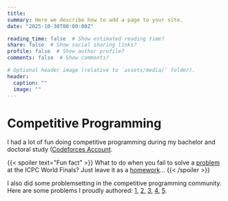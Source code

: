 ```yaml
---
title: 
summary: Here we describe how to add a page to your site.
date: "2025-10-30T00:00:00Z"

reading_time: false  # Show estimated reading time?
share: false  # Show social sharing links?
profile: false  # Show author profile?
comments: false  # Show comments?

# Optional header image (relative to `assets/media/` folder).
header:
  caption: ""
  image: ""
---
```

# Competitive Programming
I had a lot of fun doing competitive programming during my bachelor and doctoral study ([Codeforces Account](https://codeforces.com/profile/Roundgod). 

{{< spoiler text="Fun fact" >}}
What to do when you fail to solve a [problem](uploads/WFB.pdf) at the ICPC World Finals? Just leave it as a [homework](https://tcs.nju.edu.cn/wiki/index.php?title=%E7%BB%84%E5%90%88%E6%95%B0%E5%AD%A6_(Spring_2024)/Problem_Set_4)...
{{< /spoiler >}}

I also did some problemsetting in the competitive programming community. Here are some problems I proudly authored: [1](https://codeforces.com/gym/104065/problem/H), [2](https://codeforces.com/gym/104065/problem/K), [3](https://codeforces.com/gym/105632/problem/H), [4](https://ac.nowcoder.com/acm/contest/57358/I), [5](https://ac.nowcoder.com/acm/contest/81598/K).